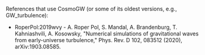 References that use CosmoGW (or some of its oldest versions, e.g., GW_turbulence):
* RoperPol:2019wvy - A. Roper Pol, S. Mandal, A. Brandenburg, T. Kahniashvili, A. Kosowsky, "Numerical simulations of gravitational waves from early-universe turbulence," Phys. Rev. D 102, 083512 (2020), arXiv:1903.08585.
